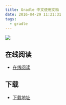 ```yaml
---
title: Gradle 中文使用文档
date: 2016-04-29 11:21:31
tags:
  - gradle
---
```


![](http://ww4.sinaimg.cn/large/841aea59jw1f3depaq9jqj21kw23u782.jpg)

<!--more-->

## 在线阅读 ##

+ [在线阅读](http://yuedu.baidu.com/ebook/f23af265998fcc22bcd10da2)

## 下载 ##

+ [下载地址](http://yuedu.baidu.com/ebook/f23af265998fcc22bcd10da2)
